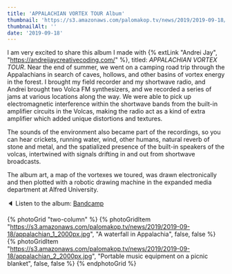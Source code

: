 ```yaml
---
title: 'APPALACHIAN VORTEX TOUR Album'
thumbnail: 'https://s3.amazonaws.com/palomakop.tv/news/2019/2019-09-18/vortex_tour.jpg'
thumbnailAlt: ''
date: '2019-09-18'
---
```


I am very excited to share this album I made with {% extLink "Andrei Jay", "https://andreijaycreativecoding.com/" %}, titled: *APPALACHIAN VORTEX TOUR*. Near the end of summer, we went on a camping road trip through the Appalachians in search of caves, hollows, and other basins of vortex energy in the forest. I brought my field recorder and my shortwave radio, and Andrei brought two Volca FM synthesizers, and we recorded a series of jams at various locations along the way. We were able to pick up electromagnetic interference within the shortwave bands from the built-in amplifier circuits in the Volcas, making the radio act as a kind of extra amplifier which added unique distortions and textures.

The sounds of the environment also became part of the recordings, so you can hear crickets, running water, wind, other humans, natural reverb of stone and metal, and the spatialized presence of the built-in speakers of the volcas, intertwined with signals drifting in and out from shortwave broadcasts.

The album art, a map of the vortexes we toured, was drawn electronically and then plotted with a robotic drawing machine in the expanded media department at Alfred University.

🔈 Listen to the album: <a href="https://palomakop.bandcamp.com/album/appalachian-vortex-tour" rel="noopener" target="_blank">Bandcamp</a>

{% photoGrid "two-column" %}
{% photoGridItem "https://s3.amazonaws.com/palomakop.tv/news/2019/2019-09-18/appalachian_1_2000px.jpg", "A waterfall in Appalachia", false, false %}
{% photoGridItem "https://s3.amazonaws.com/palomakop.tv/news/2019/2019-09-18/appalachian_2_2000px.jpg", "Portable music equipment on a picnic blanket", false, false %}
{% endphotoGrid %}
